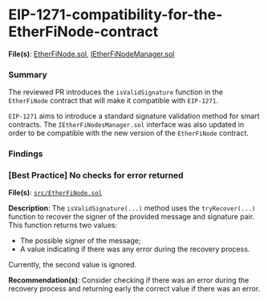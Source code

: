 # EIP-1271-compatibility-for-the-EtherFiNode-contract

**File(s)**: [EtherFiNode.sol](https://github.com/etherfi-protocol/smart-contracts/blob/8cdf270c1fe3f9680db97d425ba27e6acf87522f/src/EtherFiNode.sol#L796), [IEtherFiNodeManager.sol](https://github.com/etherfi-protocol/smart-contracts/blob/8cdf270c1fe3f9680db97d425ba27e6acf87522f/src/interfaces/IEtherFiNodesManager.sol#L51)

### Summary

The reviewed PR introduces the `isValidSignature` function in the `EtherFiNode` contract that will make it compatible with `EIP-1271`. 

`EIP-1271` aims to introduce a standard signature validation method for smart contracts. The `IEtherFiNodesManager.sol` interface was also updated in order to be compatible with the new version of the `EtherFiNode` contract.


### Findings

### [Best Practice] No checks for error returned

**File(s)**: [`src/EtherFiNode.sol`](https://github.com/etherfi-protocol/smart-contracts/blob/8cdf270c1fe3f9680db97d425ba27e6acf87522f/src/EtherFiNode.sol#L797)

**Description**: The `isValidSignature(...)` method uses the `tryRecover(...)` function to recover the signer of the provided message and signature pair. This function returns two values:
- The possible signer of the message;
- A value indicating if there was any error during the recovery process.

Currently, the second value is ignored.

**Recommendation(s)**: Consider checking if there was an error during the recovery process and returning early the correct value if there was an error.
